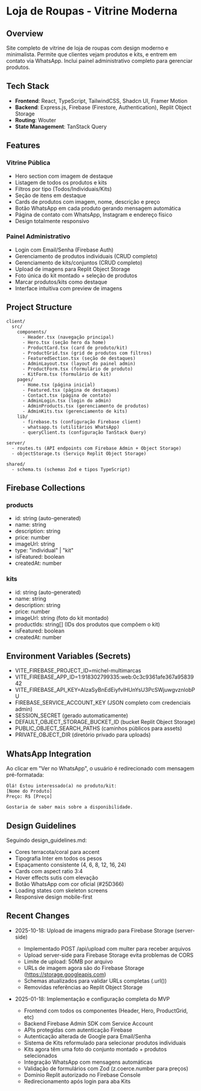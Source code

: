 # Loja de Roupas - Vitrine Moderna

## Overview
Site completo de vitrine de loja de roupas com design moderno e minimalista. Permite que clientes vejam produtos e kits, e entrem em contato via WhatsApp. Inclui painel administrativo completo para gerenciar produtos.

## Tech Stack
- **Frontend**: React, TypeScript, TailwindCSS, Shadcn UI, Framer Motion
- **Backend**: Express.js, Firebase (Firestore, Authentication), Replit Object Storage
- **Routing**: Wouter
- **State Management**: TanStack Query

## Features

### Vitrine Pública
- Hero section com imagem de destaque
- Listagem de todos os produtos e kits
- Filtros por tipo (Todos/Individuais/Kits)
- Seção de itens em destaque
- Cards de produtos com imagem, nome, descrição e preço
- Botão WhatsApp em cada produto gerando mensagem automática
- Página de contato com WhatsApp, Instagram e endereço físico
- Design totalmente responsivo

### Painel Administrativo
- Login com Email/Senha (Firebase Auth)
- Gerenciamento de produtos individuais (CRUD completo)
- Gerenciamento de kits/conjuntos (CRUD completo)
- Upload de imagens para Replit Object Storage
- Foto única do kit montado + seleção de produtos
- Marcar produtos/kits como destaque
- Interface intuitiva com preview de imagens

## Project Structure
```
client/
  src/
    components/
      - Header.tsx (navegação principal)
      - Hero.tsx (seção hero da home)
      - ProductCard.tsx (card de produto/kit)
      - ProductGrid.tsx (grid de produtos com filtros)
      - FeaturedSection.tsx (seção de destaques)
      - AdminLayout.tsx (layout do painel admin)
      - ProductForm.tsx (formulário de produto)
      - KitForm.tsx (formulário de kit)
    pages/
      - Home.tsx (página inicial)
      - Featured.tsx (página de destaques)
      - Contact.tsx (página de contato)
      - AdminLogin.tsx (login do admin)
      - AdminProducts.tsx (gerenciamento de produtos)
      - AdminKits.tsx (gerenciamento de kits)
    lib/
      - firebase.ts (configuração Firebase client)
      - whatsapp.ts (utilitários WhatsApp)
      - queryClient.ts (configuração TanStack Query)

server/
  - routes.ts (API endpoints com Firebase Admin + Object Storage)
  - objectStorage.ts (Serviço Replit Object Storage)

shared/
  - schema.ts (schemas Zod e tipos TypeScript)
```

## Firebase Collections

### products
- id: string (auto-generated)
- name: string
- description: string
- price: number
- imageUrl: string
- type: "individual" | "kit"
- isFeatured: boolean
- createdAt: number

### kits
- id: string (auto-generated)
- name: string
- description: string
- price: number
- imageUrl: string (foto do kit montado)
- productIds: string[] (IDs dos produtos que compõem o kit)
- isFeatured: boolean
- createdAt: number

## Environment Variables (Secrets)
- VITE_FIREBASE_PROJECT_ID=michel-multimarcas
- VITE_FIREBASE_APP_ID=1:918302799335:web:0c3c9361afe367a9583942
- VITE_FIREBASE_API_KEY=AIzaSyBnEdEiyfvlHUnYsU3PcSWjuwgvznlobPU
- FIREBASE_SERVICE_ACCOUNT_KEY (JSON completo com credenciais admin)
- SESSION_SECRET (gerado automaticamente)
- DEFAULT_OBJECT_STORAGE_BUCKET_ID (bucket Replit Object Storage)
- PUBLIC_OBJECT_SEARCH_PATHS (caminhos públicos para assets)
- PRIVATE_OBJECT_DIR (diretório privado para uploads)

## WhatsApp Integration
Ao clicar em "Ver no WhatsApp", o usuário é redirecionado com mensagem pré-formatada:
```
Olá! Estou interessado(a) no produto/kit:
[Nome do Produto]
Preço: R$ [Preço]

Gostaria de saber mais sobre a disponibilidade.
```

## Design Guidelines
Seguindo design_guidelines.md:
- Cores terracota/coral para accent
- Tipografia Inter em todos os pesos
- Espaçamento consistente (4, 6, 8, 12, 16, 24)
- Cards com aspect ratio 3:4
- Hover effects sutis com elevação
- Botão WhatsApp com cor oficial (#25D366)
- Loading states com skeleton screens
- Responsive design mobile-first

## Recent Changes
- 2025-10-18: Upload de imagens migrado para Firebase Storage (server-side)
  - Implementado POST /api/upload com multer para receber arquivos
  - Upload server-side para Firebase Storage evita problemas de CORS
  - Limite de upload: 50MB por arquivo
  - URLs de imagem agora são do Firebase Storage (https://storage.googleapis.com)
  - Schemas atualizados para validar URLs completas (.url())
  - Removidas referências ao Replit Object Storage
  
- 2025-01-18: Implementação e configuração completa do MVP
  - Frontend com todos os componentes (Header, Hero, ProductGrid, etc)
  - Backend Firebase Admin SDK com Service Account
  - APIs protegidas com autenticação Firebase
  - Autenticação alterada de Google para Email/Senha
  - Sistema de Kits reformulado para selecionar produtos individuais
  - Kits agora têm uma foto do conjunto montado + produtos selecionados
  - Integração WhatsApp com mensagens automáticas
  - Validação de formulários com Zod (z.coerce.number para preços)
  - Domínio Replit autorizado no Firebase Console
  - Redirecionamento após login para aba Kits
